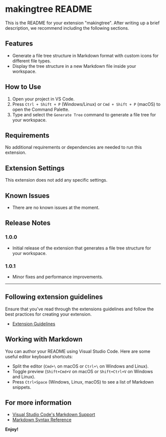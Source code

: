 # makingtree README

This is the README for your extension "makingtree". After writing up a brief description, we recommend including the following sections.

## Features

- Generate a file tree structure in Markdown format with custom icons for different file types.
- Display the tree structure in a new Markdown file inside your workspace.

## How to Use

1. Open your project in VS Code.
2. Press `Ctrl + Shift + P` (Windows/Linux) or `Cmd + Shift + P` (macOS) to open the Command Palette.
3. Type and select the `Generate Tree` command to generate a file tree for your workspace.

## Requirements

No additional requirements or dependencies are needed to run this extension.

## Extension Settings

This extension does not add any specific settings.

## Known Issues

- There are no known issues at the moment.

## Release Notes

### 1.0.0

- Initial release of the extension that generates a file tree structure for your workspace.

### 1.0.1

- Minor fixes and performance improvements.

---

## Following extension guidelines

Ensure that you've read through the extensions guidelines and follow the best practices for creating your extension.

* [Extension Guidelines](https://code.visualstudio.com/api/references/extension-guidelines)

## Working with Markdown

You can author your README using Visual Studio Code. Here are some useful editor keyboard shortcuts:

- Split the editor (`Cmd+\` on macOS or `Ctrl+\` on Windows and Linux).
- Toggle preview (`Shift+Cmd+V` on macOS or `Shift+Ctrl+V` on Windows and Linux).
- Press `Ctrl+Space` (Windows, Linux, macOS) to see a list of Markdown snippets.

## For more information

- [Visual Studio Code's Markdown Support](http://code.visualstudio.com/docs/languages/markdown)
- [Markdown Syntax Reference](https://help.github.com/articles/markdown-basics/)

**Enjoy!**
